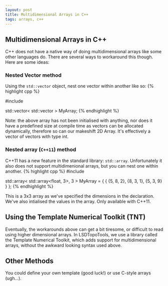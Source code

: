 ```yaml
---
layout: post
title: Multidimensional Arrays in C++
tags: arrays, c++
---
```


## Multidimensional Arrays in C++
C++ does not have a native way of doing multidimensional arrays like some other languages do. There are several ways to workaround this though. Here are some ideas:

### Nested Vector method
Using the `std::vector` object, nest one vector within another like so:
{% highlight cpp %}

#include <vector>

std::vector< std::vector<int> > MyArray;
{% endhighlight %}

Note: the above array has not been initialised with anything, nor does it have a predefined size at compile time as vectors can be allocated dynamically, therefore so can our makeshift 2D Array. It's effectively a vector of vectors with type int.

### Nested array (`C++11`) method
C++11 has a new feature in the standard library: `std::array`. Unfortunately it also does not support multidimenional arrays, but you can nest one within another.
{% highlight cpp %}
#include <array>

std::array< std::array<float, 3>, 3 > MyArray  = { { {5, 8, 2}, {8, 3, 1}, {5, 3, 9} } };
{% endhighlight %}

This is a 3x3 array as we've specified the dimensions in the declaration. We've also intialised the values in the array. Only available with C++11.


## Using the Template Numerical Toolkit (TNT)
Eventually, the workarounds above can get a bit tiresome, or difficult to read using higher dimensional arrays. In LSDTopoTools, we use a library called the Template Numerical Toolkit, which adds support for multidimensional arrays, without the awkward looking syntax used above. 

## Other Methods
You could define your own template (good luck!) or use C-style arrays (ugh...).
